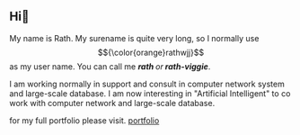 ## Hi👋

My name is Rath.
My surename is quite very long, so I normally use
$${\color{orange}rathwjj}$$ 
as my user name.
You can call me <b><i>rath </b>or<b> rath-viggie</b></i>.

I am working normally in support and consult in computer network system and large-scale database.
I am now interesting in "Artificial Intelligent" to co work with computer network and large-scale database.


for my full portfolio please visit.
<a href="https://onedrive.live.com/personal/c20e55f58b0681a0/_layouts/15/Doc.aspx?sourcedoc=%7B9a4d4f4c-3ac8-48af-98e1-203b6ea1ccba%7D&action=default&redeem=aHR0cHM6Ly8xZHJ2Lm1zL3gvYy9jMjBlNTVmNThiMDY4MWEwL0VVeFBUWnJJT3E5SW1PRWdPMjZoekxvQjZ6RkFQMjdxcnphV1lITnFtbGp0ZVE_ZT13S1A1MVc&slrid=b9c896a1-508b-8000-c821-9e820c758e28&originalPath=aHR0cHM6Ly8xZHJ2Lm1zL3gvYy9jMjBlNTVmNThiMDY4MWEwL0VVeFBUWnJJT3E5SW1PRWdPMjZoekxvQjZ6RkFQMjdxcnphV1lITnFtbGp0ZVE_cnRpbWU9UFdDQUZTQ0IzVWc&CID=960ff441-16be-4d7f-a90d-8c299e9dfc51&_SRM=0:G:54">portfolio</a>
<!--
**rathwjj/rathwjj** is a ✨ _special_ ✨ repository because its `README.md` (this file) appears on your GitHub profile.

Here are some ideas to get you started:

- 🔭 I’m currently working on ...
- 🌱 I’m currently learning ...
- 👯 I’m looking to collaborate on ...
- 🤔 I’m looking for help with ...
- 💬 Ask me about ...
- 📫 How to reach me: ...
- 😄 Pronouns: ...
- ⚡ Fun fact: ...
-->
